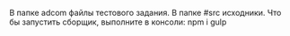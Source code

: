 В папке adcom файлы тестового задания.
В папке #src исходники.
Что бы запустить сборщик, выполните в консоли:
npm i
gulp
